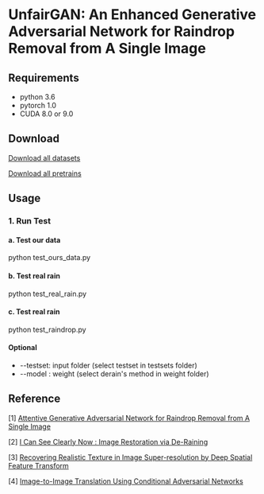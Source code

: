 # UnfairGAN: An Enhanced Generative Adversarial Network for Raindrop Removal from A Single Image
## Requirements
- python       3.6
- pytorch      1.0
- CUDA         8.0 or 9.0
## Download
[Download all datasets](https://drive.google.com/drive/folders/1OIcoOsSoNVqhxcqC2eD5T8kaghbogTdQ?usp=sharing)

[Download all pretrains](https://drive.google.com/drive/folders/1qQpeW4My_RA6YNGkji9cddd7aQ0zbq9f?usp=sharing)

## Usage
### 1. Run Test
#### a. Test our data
python test_ours_data.py
#### b. Test real rain
python test_real_rain.py
#### c. Test real rain
python test_raindrop.py
#### Optional
- --testset: input folder (select testset in testsets folder)
- --model : weight (select derain's method in weight folder)
## Reference
[1] [Attentive Generative Adversarial Network for Raindrop Removal from A Single Image](https://github.com/rui1996/DeRaindrop)

[2] [I Can See Clearly Now : Image Restoration via De-Raining](https://github.com/meton-robean/ICanSeeClearyNow_unofficial)

[3] [Recovering Realistic Texture in Image Super-resolution by Deep Spatial Feature Transform](https://github.com/xinntao/SFTGAN?fbclid=IwAR2tImshTb7XOpgaCgvByDQ3dDF3rE2N68xZi7-WaEV94gJ2c1N028vwWjY)

[4] [Image-to-Image Translation Using Conditional Adversarial Networks](https://github.com/mrzhu-cool/pix2pix-pytorch)
